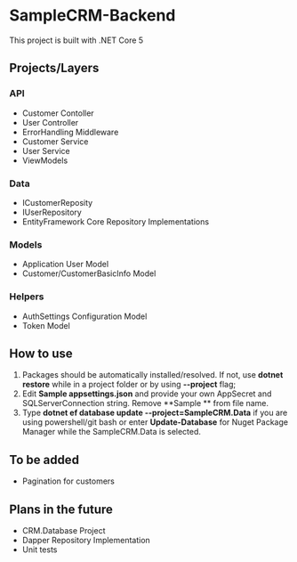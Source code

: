 # SampleCRM-Backend
This project is built with .NET Core 5

## Projects/Layers

### API
- Customer Contoller
- User Controller
- ErrorHandling Middleware
- Customer Service 
- User Service 
- ViewModels

### Data
- ICustomerReposity
- IUserRepository
- EntityFramework Core Repository Implementations

### Models
- Application User Model
- Customer/CustomerBasicInfo Model

### Helpers
- AuthSettings Configuration Model
- Token Model

## How to use
1. Packages should be automatically installed/resolved. If not, use **dotnet restore** while in a project folder or by using **--project** flag;
2. Edit **Sample appsettings.json** and provide your own AppSecret and SQLServerConnection string. Remove **Sample ** from file name.
3. Type **dotnet ef database update --project=SampleCRM.Data** if you are using powershell/git bash or enter **Update-Database** for Nuget Package Manager while the SampleCRM.Data is selected.  

## To be added
- Pagination for customers

## Plans in the future
- CRM.Database Project
- Dapper Repository Implementation
- Unit tests
